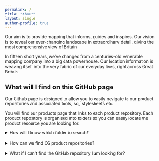 ```yaml
---
permalink: /
title: "About"
layout: single
author-profile: true
---
```


Our aim is to provide mapping that informs, guides and inspires. Our vision is to reveal our ever-changing landscape in extraordinary detail, giving the most comprehensive view of Britain

In fifteen short years, we’ve changed from a centuries-old venerable mapping company into a big data powerhouse. Our location information is weaving itself into the very fabric of our everyday lives, right across Great Britain.



## What will I find on this GitHub page

Our Github page is designed to allow you to easily navigate to our product repositories and associated tools, sql, stylesheets etc.

You will find our products page that links to each product repository. Each product repository is organised into folders so you can easily locate the product resource you are looking for.

<details>
<summary>How will I know which folder to search?</summary>
<br>
The product repositories will be structured like so:
<br>
- Styling | Folder containing all things related to styling, SLD'S, LYR. files, fonts, symbols etc
- Data Translating | Folder containing README. file about the different tools that can be used with this product
  * GFS | For GML datasets as the majority of data loaders require a GFS file
  * Code | Any awk and python codes
  * FME | Any FME workbenches

<br>  
All repositories and folder will contain README.files which will contain information and further guide you to the correct product resource. 
</details>


<br>

<details>
<summary>How can we find OS product repositories?</summary>
<br>
By clicking on the product tab, you will be presented with a list of all of our OS products. Choosing a product will take you to the product github repository.
</details>

<br>

<details>
<summary>What if I can't find the GitHub repository I am looking for?</summary>
<br>
For more information about Ordnance Survey please contact us using the social links provided to the left.
<br>
<br> 
If you have an idea or a bug within a specific repository please raise an issue directly, although we recommend browsing the open & closed issues before opening a new one.
</details>




<br>
<br>

